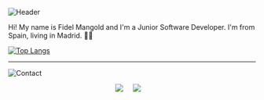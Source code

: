 ![Header](https://i.imgur.com/IQe9kSI.png)

Hi! My name is Fidel Mangold and I'm a Junior Software Developer. I'm from Spain, living in Madrid.  👩‍💻

[![Top Langs](https://github-readme-stats.vercel.app/api/top-langs/?username=fydiog&layout=compact&langs_count=10&theme=dracula)](https://github.com/anuraghazra/github-readme-stats)
<hr>

![Contact](https://i.imgur.com/2VMm5LW.png)
 
<p align='center'>
  <a href="https://www.linkedin.com/in/fidelmangold/"><img src="https://img.shields.io/badge/LinkedIn-0077B5?style=for-the-badge&logo=linkedin&logoColor=white" /></a>&nbsp;&nbsp;&nbsp;&nbsp;
  <a href="mailto:fydiog@gmail.com?subject=Hi Fidel!"><img src="https://img.shields.io/badge/Gmail-eeeeee?style=for-the-badge&logo=gmail&logoColor=black"></a>&nbsp;&nbsp;&nbsp;&nbsp;
</p>
